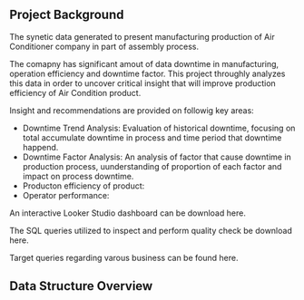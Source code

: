 ## Project Background

The synetic data generated to present manufacturing production of Air Conditioner company in part of assembly process.

The comapny has significant amout of data downtime in manufacturing, operation efficiency and downtime factor. This project throughly analyzes this data in order to uncover critical insight that will improve production efficiency of Air Condition product.

Insight and recommendations are provided on followig key areas:
* Downtime Trend Analysis: Evaluation of historical downtime, focusing on total accumulate downtime in process and time period that downtime happend.
* Downtime Factor Analysis: An analysis of factor that cause downtime in production process, uunderstanding of proportion of each factor and impact on process downtime.
* Producton efficiency of product:
* Operator performance:

An interactive Looker Studio dashboard can be download here.

The SQL queries utilized to inspect and perform quality check be download here.

Target queries regarding varous business can be found here.


## Data Structure Overview
